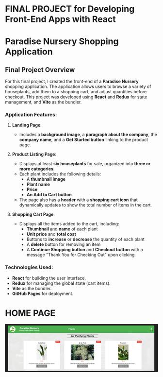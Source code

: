 # FINAL PROJECT for Developing Front-End Apps with React

# Paradise Nursery Shopping Application

## Final Project Overview

For this final project, I created the front-end of a **Paradise Nursery** shopping application. The application allows users to browse a variety of houseplants, add them to a shopping cart, and adjust quantities before checkout. This project was developed using **React** and **Redux** for state management, and **Vite** as the bundler.

### Application Features:

1. **Landing Page**:
   - Includes a **background image**, a **paragraph about the company**, the **company name**, and a **Get Started button** linking to the product page.

2. **Product Listing Page**:
   - Displays at least **six houseplants** for sale, organized into **three or more categories**.
   - Each plant includes the following details:
     - A **thumbnail image**
     - **Plant name**
     - **Price**
     - **An Add to Cart button**
   - The page also has a **header** with a **shopping cart icon** that dynamically updates to show the total number of items in the cart.

3. **Shopping Cart Page**:
   - Displays all the items added to the cart, including:
     - **Thumbnail** and **name** of each plant
     - **Unit price** and **total cost**
     - Buttons to **increase** or **decrease** the quantity of each plant
     - A **delete** button for removing an item
     - A **Continue Shopping button** and **Checkout button** with a message "Thank You for Checking Out" upon clicking.

### Technologies Used:
- **React** for building the user interface.
- **Redux** for managing the global state (cart items).
- **Vite** as the bundler.
- **GitHub Pages** for deployment.


# HOME PAGE
![image_alt](https://github.com/KEANAPRZ/e-plantShopping/blob/136836ed0120783806c81a480bb89a8b4617c6fa/HomePage.png)
